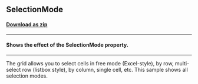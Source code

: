 ## SelectionMode
#### [Download as zip](https://minhaskamal.github.io/DownGit/#/home?url=https://github.com/GrapeCity/ComponentOne-WinForms-Samples/tree/master/NetFramework\FlexGrid\VB\SelectionMode)
____
#### Shows the effect of the SelectionMode property.
____
The grid allows you to select cells in free mode (Excel-style), by row, multi-select row (listbox style), by column, single cell, etc. This sample shows all selection modes. 